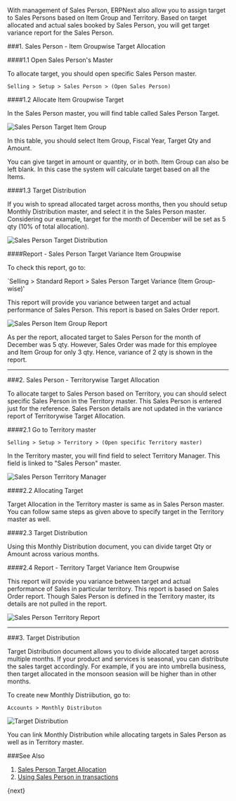 With management of Sales Person, ERPNext also allow you to assign target to Sales Persons based on Item Group and Territory. Based on target allocated and actual sales booked by Sales Person, you will get target variance report for the Sales Person.

###1. Sales Person - Item Groupwise Target Allocation

####1.1 Open Sales Person's Master

To allocate target, you should open specific Sales Person master.

`Selling > Setup > Sales Person > (Open Sales Person)`

####1.2 Allocate Item Groupwise Target

In the Sales Person master, you will find table called Sales Person Target.

![Sales Person Target Item Group]({{docs_base_url}}/assets/old_images/erpnext/sales-person-target-item-group.png)

In this table, you should select Item Group, Fiscal Year, Target Qty and Amount. 

<div class=well>You can give target in amount or quantity, or in both. Item Group can also be left blank. In this case the system will calculate target based on all the Items.</div>

####1.3 Target Distribution

If you wish to spread allocated target across months, then you should setup Monthly Distribution master, and select it in the Sales Person master. Considering our example, target for the month of December will be set as 5 qty (10% of total allocation).

![Sales Person Target Distribution]({{docs_base_url}}/assets/old_images/erpnext/sales-person-target-distribution.png)

####Report - Sales Person Target Variance Item Groupwise

To check this report, go to:

`Selling > Standard Report > Sales Person Target Variance (Item Group-wise)'

This report will provide you variance between target and actual performance of Sales Person. This report is based on Sales Order report.

![Sales Person Item Group Report]({{docs_base_url}}/assets/old_images/erpnext/sales-person-item-group-report.png)

As per the report, allocated target to Sales Person for the month of December was 5 qty. However, Sales Order was made for this employee and Item Group for only 3 qty. Hence, variance of 2 qty is shown in the report.

---

###2. Sales Person - Territorywise Target Allocation

To allocate target to Sales Person based on Territory, you can should select specific Sales Person in the Territory master. This Sales Person is entered just for the reference. Sales Person details are not updated in the variance report of Territorywise Target Allocation.

####2.1 Go to Territory master

`Selling > Setup > Territory > (Open specific Territory master)`

In the Territory master, you will find field to select Territory Manager. This field is linked to "Sales Person" master.

![Sales Person Territory Manager]({{docs_base_url}}/assets/old_images/erpnext/sales-person-territory-manager.png)

####2.2 Allocating Target

Target Allocation in the Territory master is same as in Sales Person master. You can follow same steps as given above to specify target in the Territory master as well.

####2.3 Target Distribution

Using this Monthly Distribution document, you can divide target Qty or Amount across various months.

####2.4 Report - Territory Target Variance Item Groupwise

This report will provide you variance between target and actual performance of Sales in particular territory. This report is based on Sales Order report. Though Sales Person is defined in the Territory master, its details are not pulled in the report.

![Sales Person Territory Report]({{docs_base_url}}/assets/old_images/erpnext/sales-person-territory-report.png)

---

###3. Target Distribution

Target Distribution document allows you to divide allocated target across multiple months. If your product and services is seasonal, you can distribute the sales target accordingly. For example, if you are into umbrella business, then target allocated in the monsoon seasion will be higher than in other months.

To create new Monthly Distriibution, go to:

`Accounts > Monthly Distributon`

![Target Distribution]({{docs_base_url}}/assets/old_images/erpnext/target-distribution.png)

You can link Monthly Distribution while allocating targets in Sales Person as well as in Territory master.

###See Also

1. [Sales Person Target Allocation]({{docs_base_url}}/user/manual/en/selling/setup/sales-person-target-allocation)
2. [Using Sales Person in transactions]({{docs_base_url}}/user/manual/en/selling/articles/sales-persons-in-the-sales-transactions)

{next}
